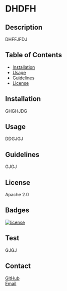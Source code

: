 # DHDFH
    
## Description
DHFFJFDJ

## Table of Contents
* [Installation](#installation)
* [Usage](#usage)
* [Guidelines](#guidelines)
* [License](#license)
    
## Installation
GHGHJDG
    
## Usage
DDGJGJ
      
## Guidelines
GJGJ
       
## License
Apache 2.0
      
## Badges
[![license](https://img.shields.io/badge/License-Apache_2.0-blue.svg)](https://opensource.org/licenses/Apache-2.0) 

## Test
GJGJ

## Contact
[GitHub](https://github.com/GJJG)  
[Email](mailto:JGJ)
